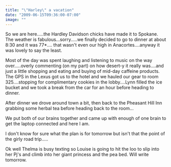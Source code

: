 ```yaml
---
title: "\"Harley\" a vacation"
date: "2009-06-15T09:36:00-07:00"
image: ""
---
```


So we are here.....the Hardley Davidson chicks have made it to Spokane. The weather is fabulous...sorry.....we finally decided to go to dinner at about 8:30 and it was 77*.... that wasn't even our high in Anacortes....anyway it was lovely to say the least.

Most of the day was spent laughing and listening to music on the way over.....overly commenting (on my part) on how desert-y it really was....and just a little shopping and eating and buying of mid-day caffeine products.
The GPS in the Lexus got us to the hotel and we hauled our gear to room 325....stopping for complimentary cookies in the lobby....Lynn filled the ice bucket and we took a break from the car for an hour before heading to dinner.
 
After dinner we drove around town a bit, then back to the Pheasant Hill Inn grabbing some herbal tea before heading back to the room...

We put both of our brains together and came up with enough of one brain to get the laptop connected and here I am.

I don't know for sure what the plan is for tomorrow but isn't that the point of the girly road trip.....

Ok well Thelma is busy texting so Louise is going to hit the loo to slip into her Pj's and climb into her giant princess and the pea bed.
Will write tomorrow.